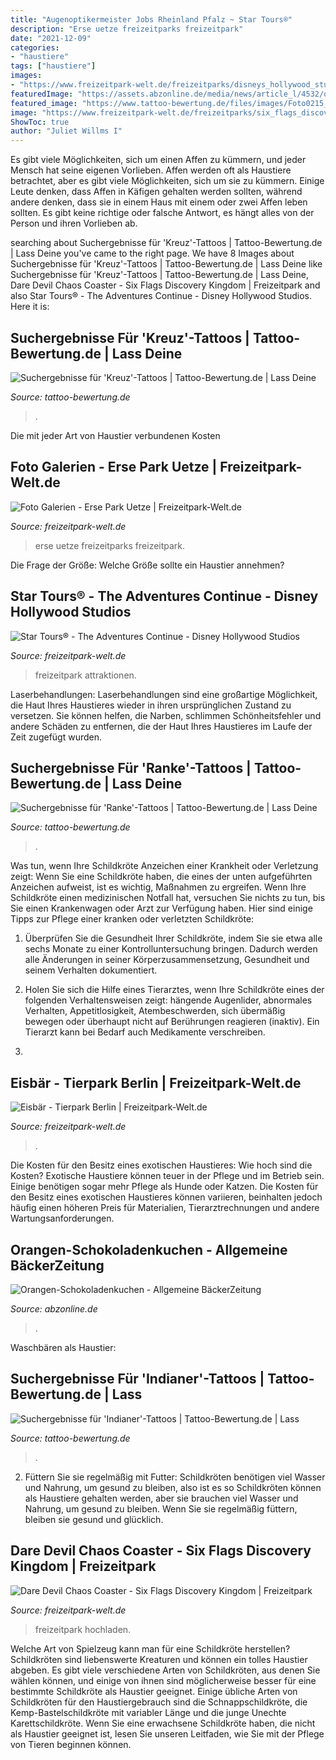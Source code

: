 ```yaml
---
title: "Augenoptikermeister Jobs Rheinland Pfalz ~ Star Tours®"
description: "Erse uetze freizeitparks freizeitpark"
date: "2021-12-09"
categories:
- "haustiere"
tags: ["haustiere"]
images:
- "https://www.freizeitpark-welt.de/freizeitparks/disneys_hollywood_studios/fotos/2019/20190906_191149_1.jpg"
featuredImage: "https://assets.abzonline.de/media/news/article_l/4532/orangen-schokoladenkuchen-foto-entnommen-aus-dem.jpg"
featured_image: "https://www.tattoo-bewertung.de/files/images/Foto0215_0.jpg"
image: "https://www.freizeitpark-welt.de/freizeitparks/six_flags_discovery_kingdom/fotos/2018/20180630_195228_19.jpg"
ShowToc: true
author: "Juliet Willms I"
---
```



Es gibt viele Möglichkeiten, sich um einen Affen zu kümmern, und jeder Mensch hat seine eigenen Vorlieben.
Affen werden oft als Haustiere betrachtet, aber es gibt viele Möglichkeiten, sich um sie zu kümmern. Einige Leute denken, dass Affen in Käfigen gehalten werden sollten, während andere denken, dass sie in einem Haus mit einem oder zwei Affen leben sollten. Es gibt keine richtige oder falsche Antwort, es hängt alles von der Person und ihren Vorlieben ab.

	

		
searching about Suchergebnisse für &#039;Kreuz&#039;-Tattoos | Tattoo-Bewertung.de | Lass Deine you've came to the right page. We have 8 Images about Suchergebnisse für &#039;Kreuz&#039;-Tattoos | Tattoo-Bewertung.de | Lass Deine like Suchergebnisse für &#039;Kreuz&#039;-Tattoos | Tattoo-Bewertung.de | Lass Deine, Dare Devil Chaos Coaster - Six Flags Discovery Kingdom | Freizeitpark and also Star Tours® - The Adventures Continue - Disney Hollywood Studios. Here it is:
		
    
## Suchergebnisse Für &#039;Kreuz&#039;-Tattoos | Tattoo-Bewertung.de | Lass Deine

<img loading=lazy src="https://www.tattoo-bewertung.de/files/images/WP_000232.jpg" onerror="this.onerror=null;this.src='https://tse2.mm.bing.net/th?id=OIP.UXS4N4b52Lt7OCiGg7cL7wHaJ4&amp;pid=15.1';" alt="Suchergebnisse für &#039;Kreuz&#039;-Tattoos | Tattoo-Bewertung.de | Lass Deine">

_Source: tattoo-bewertung.de_

>. 

	

Die mit jeder Art von Haustier verbundenen Kosten

    
## Foto Galerien - Erse Park Uetze | Freizeitpark-Welt.de

<img loading=lazy src="https://www.freizeitpark-welt.de/freizeitparks/ersepark/fotos/2007/lost_world07.jpg" onerror="this.onerror=null;this.src='https://tse1.mm.bing.net/th?id=OIP.nE-t6CBiSDKnM9iWxpnOUwHaE7&amp;pid=15.1';" alt="Foto Galerien - Erse Park Uetze | Freizeitpark-Welt.de">

_Source: freizeitpark-welt.de_

>erse uetze freizeitparks freizeitpark. 

	

Die Frage der Größe: Welche Größe sollte ein Haustier annehmen?

    
## Star Tours® - The Adventures Continue - Disney Hollywood Studios

<img loading=lazy src="https://www.freizeitpark-welt.de/freizeitparks/disneys_hollywood_studios/fotos/2019/20190906_191149_1.jpg" onerror="this.onerror=null;this.src='https://tse2.mm.bing.net/th?id=OIP.YJh8t_87J2Orexdm0VZoEgHaEK&amp;pid=15.1';" alt="Star Tours® - The Adventures Continue - Disney Hollywood Studios">

_Source: freizeitpark-welt.de_

>freizeitpark attraktionen. 

	

Laserbehandlungen:
Laserbehandlungen sind eine großartige Möglichkeit, die Haut Ihres Haustieres wieder in ihren ursprünglichen Zustand zu versetzen. Sie können helfen, die Narben, schlimmen Schönheitsfehler und andere Schäden zu entfernen, die der Haut Ihres Haustieres im Laufe der Zeit zugefügt wurden.

    
## Suchergebnisse Für &#039;Ranke&#039;-Tattoos | Tattoo-Bewertung.de | Lass Deine

<img loading=lazy src="https://www.tattoo-bewertung.de/files/images/Foto0215_0.jpg" onerror="this.onerror=null;this.src='https://tse1.mm.bing.net/th?id=OIP.CYhgfjuZ6Tr8enmhoElJFgHaEc&amp;pid=15.1';" alt="Suchergebnisse für &#039;Ranke&#039;-Tattoos | Tattoo-Bewertung.de | Lass Deine">

_Source: tattoo-bewertung.de_

>. 

	

Was tun, wenn Ihre Schildkröte Anzeichen einer Krankheit oder Verletzung zeigt:
Wenn Sie eine Schildkröte haben, die eines der unten aufgeführten Anzeichen aufweist, ist es wichtig, Maßnahmen zu ergreifen. Wenn Ihre Schildkröte einen medizinischen Notfall hat, versuchen Sie nichts zu tun, bis Sie einen Krankenwagen oder Arzt zur Verfügung haben. Hier sind einige Tipps zur Pflege einer kranken oder verletzten Schildkröte:
1. Überprüfen Sie die Gesundheit Ihrer Schildkröte, indem Sie sie etwa alle sechs Monate zu einer Kontrolluntersuchung bringen. Dadurch werden alle Änderungen in seiner Körperzusammensetzung, Gesundheit und seinem Verhalten dokumentiert.

2. Holen Sie sich die Hilfe eines Tierarztes, wenn Ihre Schildkröte eines der folgenden Verhaltensweisen zeigt: hängende Augenlider, abnormales Verhalten, Appetitlosigkeit, Atembeschwerden, sich übermäßig bewegen oder überhaupt nicht auf Berührungen reagieren (inaktiv). Ein Tierarzt kann bei Bedarf auch Medikamente verschreiben.

3.

    
## Eisbär - Tierpark Berlin | Freizeitpark-Welt.de

<img loading=lazy src="https://www.freizeitpark-welt.de/zoo/tierpark_berlin/fotos/2017/20190121_205251_5.jpg" onerror="this.onerror=null;this.src='https://tse3.mm.bing.net/th?id=OIP.r5qgyzKkCyjYWfI9j6otcgHaEK&amp;pid=15.1';" alt="Eisbär - Tierpark Berlin | Freizeitpark-Welt.de">

_Source: freizeitpark-welt.de_

>. 

	

Die Kosten für den Besitz eines exotischen Haustieres: Wie hoch sind die Kosten?
Exotische Haustiere können teuer in der Pflege und im Betrieb sein. Einige benötigen sogar mehr Pflege als Hunde oder Katzen. Die Kosten für den Besitz eines exotischen Haustieres können variieren, beinhalten jedoch häufig einen höheren Preis für Materialien, Tierarztrechnungen und andere Wartungsanforderungen.

    
## Orangen-Schokoladenkuchen - Allgemeine BäckerZeitung

<img loading=lazy src="https://assets.abzonline.de/media/news/article_l/4532/orangen-schokoladenkuchen-foto-entnommen-aus-dem.jpg" onerror="this.onerror=null;this.src='https://tse3.mm.bing.net/th?id=OIP._xtB4vkU_y70c4v7P6u3wwHaDt&amp;pid=15.1';" alt="Orangen-Schokoladenkuchen - Allgemeine BäckerZeitung">

_Source: abzonline.de_

>. 

	

Waschbären als Haustier:

    
## Suchergebnisse Für &#039;Indianer&#039;-Tattoos | Tattoo-Bewertung.de | Lass

<img loading=lazy src="https://www.tattoo-bewertung.de/files/images/indianer.jpg" onerror="this.onerror=null;this.src='https://tse1.mm.bing.net/th?id=OIP.eGhg2VnRsqvLmarEIZrp8AHaKT&amp;pid=15.1';" alt="Suchergebnisse für &#039;Indianer&#039;-Tattoos | Tattoo-Bewertung.de | Lass">

_Source: tattoo-bewertung.de_

>. 

	

2) Füttern Sie sie regelmäßig mit Futter: Schildkröten benötigen viel Wasser und Nahrung, um gesund zu bleiben, also ist es so
Schildkröten können als Haustiere gehalten werden, aber sie brauchen viel Wasser und Nahrung, um gesund zu bleiben. Wenn Sie sie regelmäßig füttern, bleiben sie gesund und glücklich.

    
## Dare Devil Chaos Coaster - Six Flags Discovery Kingdom | Freizeitpark

<img loading=lazy src="https://www.freizeitpark-welt.de/freizeitparks/six_flags_discovery_kingdom/fotos/2018/20180630_195228_19.jpg" onerror="this.onerror=null;this.src='https://tse2.mm.bing.net/th?id=OIP.rkE3MQVS36RY3Z0jq619lwHaNK&amp;pid=15.1';" alt="Dare Devil Chaos Coaster - Six Flags Discovery Kingdom | Freizeitpark">

_Source: freizeitpark-welt.de_

>freizeitpark hochladen. 

	

Welche Art von Spielzeug kann man für eine Schildkröte herstellen?
Schildkröten sind liebenswerte Kreaturen und können ein tolles Haustier abgeben. Es gibt viele verschiedene Arten von Schildkröten, aus denen Sie wählen können, und einige von ihnen sind möglicherweise besser für eine bestimmte Schildkröte als Haustier geeignet. Einige übliche Arten von Schildkröten für den Haustiergebrauch sind die Schnappschildkröte, die Kemp-Bastelschildkröte mit variabler Länge und die junge Unechte Karettschildkröte. Wenn Sie eine erwachsene Schildkröte haben, die nicht als Haustier geeignet ist, lesen Sie unseren Leitfaden, wie Sie mit der Pflege von Tieren beginnen können.


